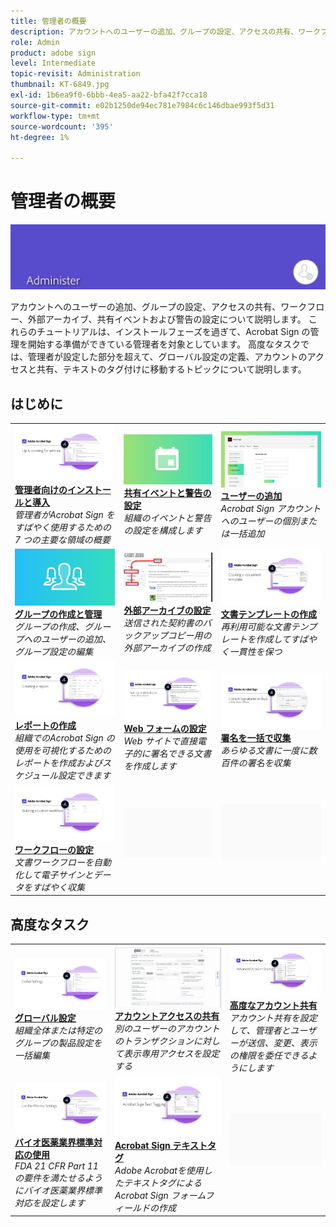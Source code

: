 ```yaml
---
title: 管理者の概要
description: アカウントへのユーザーの追加、グループの設定、アクセスの共有、ワークフロー、外部アーカイブ、共有イベントおよび警告の設定の基礎について説明します
role: Admin
product: adobe sign
level: Intermediate
topic-revisit: Administration
thumbnail: KT-6849.jpg
exl-id: 1b6ea9f0-6bbb-4ea5-aa22-bfa42f7cca18
source-git-commit: e02b1250de94ec781e7984c6c146dbae993f5d31
workflow-type: tm+mt
source-wordcount: '395'
ht-degree: 1%

---
```


# 管理者の概要

![Sign 管理者イメージ](../assets/Hero-Admin.png)

アカウントへのユーザーの追加、グループの設定、アクセスの共有、ワークフロー、外部アーカイブ、共有イベントおよび警告の設定について説明します。 これらのチュートリアルは、インストールフェーズを過ぎて、Acrobat Sign の管理を開始する準備ができている管理者を対象としています。 高度なタスクでは、管理者が設定した部分を超えて、グローバル設定の定義、アカウントのアクセスと共有、テキストのタグ付けに移動するトピックについて説明します。

## はじめに

<table style="table-layout:fixed">
<tr>
  <td>
    <a href="up-and-running-admin.md">
      <img alt="管理者向けのインストールと導入" src="../assets/Up-Running.png" />
    </a>
    <div>
    <a href="up-and-running-admin.md"><strong>管理者向けのインストールと導入</strong></a>
    </div>
    <em>管理者がAcrobat Sign をすばやく使用するための 7 つの主要な領域の概要</em>
    <br>
  </td>
  <td>
    <a href="set-up-shared-events-and-alert.md">
      <img alt="共有イベントと警告の設定" src="../assets/SharedEvents.png" />
    </a>
    <div>
    <a href="set-up-shared-events-and-alert.md"><strong>共有イベントと警告の設定</strong></a>
    </div>
    <em>組織のイベントと警告の設定を構成します</em>
    <br>
  </td>
  <td>
    <a href="add-users-to-your-account.md">
      <img alt="ユーザーの追加" src="../assets/Adding-Users.png" />
    </a>
    <div>
    <a href="add-users-to-your-account.md"><strong>ユーザーの追加</strong></a>
    </div>
    <em>Acrobat Sign アカウントへのユーザーの個別または一括追加</em>
    <br>
  </td>
</tr>
<tr>
  <td>
    <a href="create-and-manage-groups.md">
      <img alt="グループの作成と管理" src="../assets/Creating-Groups.png" />
    </a>
    <div>
    <a href="create-and-manage-groups.md"><strong>グループの作成と管理</strong></a>
    </div>
    <em>グループの作成、グループへのユーザーの追加、グループ設定の編集</em>
    <br>
  </td>
  <td>
    <a href="set-up-your-external-archive.md">
      <img alt="外部アーカイブの設定" src="../assets/ExternalArchive.png" />
    </a>
    <div>
    <a href="set-up-your-external-archive.md"><strong>外部アーカイブの設定</strong></a>
    </div>
    <em>送信された契約書のバックアップコピー用の外部アーカイブの作成</em>
    <br>
  </td>
  <td>
    <a href="../sign-advanced-users/create-a-template.md">
      <img alt="文書テンプレートの作成" src="../assets/Template.png" />
    </a>
    <div>
    <a href="../sign-advanced-users/create-a-template.md"><strong>文書テンプレートの作成</strong></a>
    </div>
    <em>再利用可能な文書テンプレートを作成してすばやく一貫性を保つ</em>
    <br>
  </td>
</tr>
<tr>
  <td>
    <a href="create-a-report.md">
      <img alt="レポートの作成" src="../assets/Report.png" />
    </a>
    <div>
    <a href="create-a-report.md"><strong>レポートの作成</strong></a>
    </div>
    <em>組織でのAcrobat Sign の使用を可視化するためのレポートを作成およびスケジュール設定できます</em>
    <br>
  </td>
  <td>
    <a href="../sign-advanced-users/webform.md">
      <img alt="Web フォームの設定" src="../assets/Webform.png" />
    </a>
    <div>
    <a href="../sign-advanced-users/webform.md"><strong>Web フォームの設定</strong></a>
    </div>
    <em>Web サイトで直接電子的に署名できる文書を作成します</em>
    <br>
  </td>
  <td>
    <a href="../sign-advanced-users/megasign.md">
      <img alt="署名を一括で収集" src="../assets/Megasign.png" />
    </a>
    <div>
    <a href="../sign-advanced-users/megasign.md"><strong>署名を一括で収集</strong></a>
    </div>
    <em>あらゆる文書に一度に数百件の署名を収集</em>
    <br>
  </td>
</tr>
<tr>
  <td>
    <a href="building-a-custom-workflow.md">
      <img alt="ワークフローの設定" src="../assets/BuildingWorkflow.png" />
    </a>
    <div>
    <a href="building-a-custom-workflow.md"><strong>ワークフローの設定</strong></a>
    </div>
    <em>文書ワークフローを自動化して電子サインとデータをすばやく収集</em>
    <br>
  </td>
  <td>
    <img alt="スペーサー" src="../assets/Grayspacer.png" />
    <div>
    <br>
  </td>
  <td>
    <img alt="スペーサー" src="../assets/Grayspacer.png" />
    <div>
    <br>
  </td>
</tr>
</table>

## 高度なタスク

<table style="table-layout:fixed">
<tr>
  <td>
    <a href="learn-about-global-settings.md">
      <img alt="グローバル設定" src="../assets/GlobalSettings_1280.png">
    </a>
    <div>
    <a href="learn-about-global-settings.md"><strong>グローバル設定</strong></a>
    </div>
    <em>組織全体または特定のグループの製品設定を一括編集</em>
    <br>
  </td>
  <td>
    <a href="share-account-access.md">
      <img alt="アカウントアクセスの共有" src="../assets/SharingAccess.png" />
    </a>  
    <div>
    <a href="share-account-access.md"><strong>アカウントアクセスの共有</strong></a>
    </div>
    <em>別のユーザーのアカウントのトランザクションに対して表示専用アクセスを設定する</em>
    <br>
  </td>
  <td>
    <a href="advanced-account-sharing.md">
      <img alt="高度なアカウント共有" src="../assets/AdvancedSharing_1280.png" />
    </a>
    <div>
    <a href="advanced-account-sharing.md"><strong>高度なアカウント共有</strong></a>
    </div>
    <em>アカウント共有を設定して、管理者とユーザーが送信、変更、表示の権限を委任できるようにします</em>
    <br>
  </td>
</tr>
<tr>
  <td>
    <a href="use-bio-pharma-settings.md">
      <img alt="バイオ医薬業界標準対応の使用" src="../assets/Bio_1280.png" />
    </a>
    <div>
    <a href="use-bio-pharma-settings.md"><strong>バイオ医薬業界標準対応の使用</strong></a>
    </div>
    <em>FDA 21 CFR Part 11 の要件を満たせるようにバイオ医薬業界標準対応を設定します</em>
    <br>
  </td> 
  <td>
     <a href="../sign-advanced-users/adobe-sign-text-tagging.md">
      <img alt="Acrobat Sign テキストタグ" src="../assets/Text-Tagging.png" />
    </a>
    <div>
    <a href="../sign-advanced-users/adobe-sign-text-tagging.md"><strong>Acrobat Sign テキストタグ</strong></a>
    <div>
    <em>Adobe Acrobatを使用したテキストタグによるAcrobat Sign フォームフィールドの作成</em>
    <br>
  </td>
  <td>
    <img alt="スペーサー" src="../assets/Grayspacer.png" />
    <div>
    <br>
  </td>
</tr>
</table>

